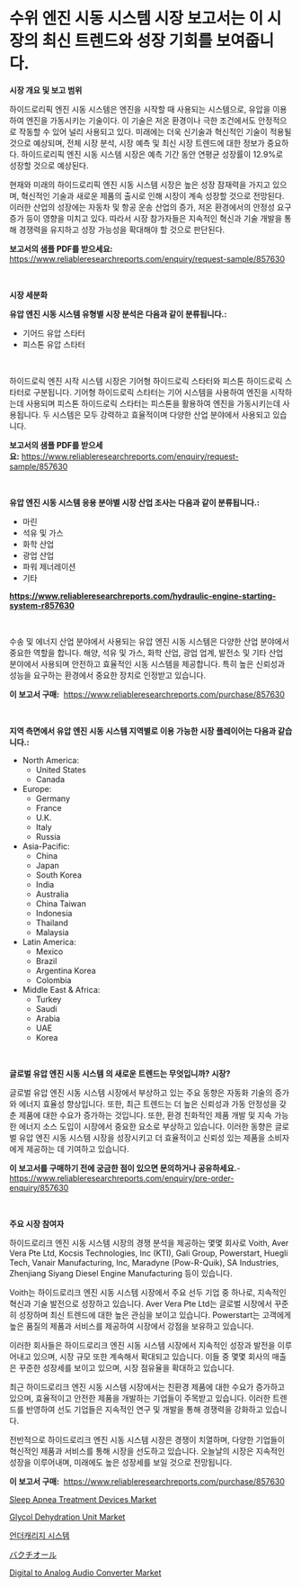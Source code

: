 <p><h1>수위 엔진 시동 시스템 시장 보고서는 이 시장의 최신 트렌드와 성장 기회를 보여줍니다.</h1></p><p><strong>시장 개요 및 보고 범위</strong></p>
<p><p>하이드로리픽 엔진 시동 시스템은 엔진을 시작할 때 사용되는 시스템으로, 유압을 이용하여 엔진을 가동시키는 기술이다. 이 기술은 저온 환경이나 극한 조건에서도 안정적으로 작동할 수 있어 널리 사용되고 있다. 미래에는 더욱 신기술과 혁신적인 기술이 적용될 것으로 예상되며, 전체 시장 분석, 시장 예측 및 최신 시장 트렌드에 대한 정보가 중요하다. 하이드로리픽 엔진 시동 시스템 시장은 예측 기간 동안 연평균 성장률이 12.9%로 성장할 것으로 예상된다. </p><p>현재와 미래의 하이드로리픽 엔진 시동 시스템 시장은 높은 성장 잠재력을 가지고 있으며, 혁신적인 기술과 새로운 제품의 출시로 인해 시장이 계속 성장할 것으로 전망된다. 이러한 산업의 성장에는 자동차 및 항공 운송 산업의 증가, 저온 환경에서의 안정성 요구 증가 등이 영향을 미치고 있다. 따라서 시장 참가자들은 지속적인 혁신과 기술 개발을 통해 경쟁력을 유지하고 성장 가능성을 확대해야 할 것으로 판단된다.</p></p>
<p><strong>보고서의 샘플 PDF를 받으세요:</strong> <a href="https://www.reliableresearchreports.com/enquiry/request-sample/857630">https://www.reliableresearchreports.com/enquiry/request-sample/857630</a></p>
<p>&nbsp;</p>
<p><strong>시장 세분화</strong></p>
<p><strong>유압 엔진 시동 시스템 유형별 시장 분석은 다음과 같이 분류됩니다.:</strong></p>
<p><ul><li>기어드 유압 스타터</li><li>피스톤 유압 스타터</li></ul></p>
<p>&nbsp;</p>
<p><p>하이드로릭 엔진 시작 시스템 시장은 기어형 하이드로릭 스타터와 피스톤 하이드로릭 스타터로 구분됩니다. 기어형 하이드로릭 스타터는 기어 시스템을 사용하여 엔진을 시작하는데 사용되며 피스톤 하이드로릭 스타터는 피스톤을 활용하여 엔진을 가동시키는데 사용됩니다. 두 시스템은 모두 강력하고 효율적이며 다양한 산업 분야에서 사용되고 있습니다.</p></p>
<p><strong>보고서의 샘플 PDF를 받으세요:</strong>&nbsp;<a href="https://www.reliableresearchreports.com/enquiry/request-sample/857630">https://www.reliableresearchreports.com/enquiry/request-sample/857630</a></p>
<p>&nbsp;</p>
<p><strong> 유압 엔진 시동 시스템 응용 분야별 시장 산업 조사는 다음과 같이 분류됩니다.:</strong></p>
<p><ul><li>마린</li><li>석유 및 가스</li><li>화학 산업</li><li>광업 산업</li><li>파워 제너레이션</li><li>기타</li></ul></p>
<p><strong><a href="https://www.reliableresearchreports.com/hydraulic-engine-starting-system-r857630">https://www.reliableresearchreports.com/hydraulic-engine-starting-system-r857630</a></strong></p>
<p>&nbsp;</p>
<p><p>수송 및 에너지 산업 분야에서 사용되는 유압 엔진 시동 시스템은 다양한 산업 분야에서 중요한 역할을 합니다. 해양, 석유 및 가스, 화학 산업, 광업 업계, 발전소 및 기타 산업 분야에서 사용되며 안전하고 효율적인 시동 시스템을 제공합니다. 특히 높은 신뢰성과 성능을 요구하는 환경에서 중요한 장치로 인정받고 있습니다.</p></p>
<p><strong>이 보고서 구매:</strong>&nbsp; <a href="https://www.reliableresearchreports.com/purchase/857630">https://www.reliableresearchreports.com/purchase/857630</a></p>
<p>&nbsp;</p>
<p><strong>지역 측면에서 유압 엔진 시동 시스템 지역별로 이용 가능한 시장 플레이어는 다음과 같습니다.:</strong></p>
<p><ul>
    <li>
        North America:
        <ul>
            <li>United States</li>
            <li>Canada</li>
        </ul>
    </li>
    <li>
        Europe:
        <ul>
            <li>Germany</li>
            <li>France</li>
            <li>U.K.</li>
            <li>Italy</li>
            <li>Russia</li>
        </ul>
    </li>
    <li>
        Asia-Pacific:
        <ul>
            <li>China</li>
            <li>Japan</li>
            <li>South Korea</li>
            <li>India</li>
            <li>Australia</li>
            <li>China Taiwan</li>
            <li>Indonesia</li>
            <li>Thailand</li>
            <li>Malaysia</li>
        </ul>
    </li>
    <li>
        Latin America:
        <ul>
            <li>Mexico</li>
            <li>Brazil</li>
            <li>Argentina Korea</li>
            <li>Colombia</li>
        </ul>
    </li>
    <li>
        Middle East & Africa:
        <ul>
            <li>Turkey</li>
            <li>Saudi</li>
            <li>Arabia</li>
            <li>UAE</li>
            <li>Korea</li>
        </ul>
    </li>
    </ul></p>
<p>&nbsp;</p>
<p><strong>글로벌 유압 엔진 시동 시스템 의 새로운 트렌드는 무엇입니까? 시장?</strong></p>
<p><p>글로벌 유압 엔진 시동 시스템 시장에서 부상하고 있는 주요 동향은 자동화 기술의 증가와 에너지 효율성 향상입니다. 또한, 최근 트렌드는 더 높은 신뢰성과 가동 안정성을 갖춘 제품에 대한 수요가 증가하는 것입니다. 또한, 환경 친화적인 제품 개발 및 지속 가능한 에너지 소스 도입이 시장에서 중요한 요소로 부상하고 있습니다. 이러한 동향은 글로벌 유압 엔진 시동 시스템 시장을 성장시키고 더 효율적이고 신뢰성 있는 제품을 소비자에게 제공하는 데 기여하고 있습니다.</p></p>
<p><strong>이 보고서를 구매하기 전에 궁금한 점이 있으면 문의하거나 공유하세요.</strong>- <a href="https://www.reliableresearchreports.com/enquiry/pre-order-enquiry/857630">https://www.reliableresearchreports.com/enquiry/pre-order-enquiry/857630</a></p>
<p>&nbsp;</p>
<p><strong>주요 시장 참여자</strong></p>
<p><p>하이드로리크 엔진 시동 시스템 시장의 경쟁 분석을 제공하는 몇몇 회사로 Voith, Aver Vera Pte Ltd, Kocsis Technologies, Inc (KTI), Gali Group, Powerstart, Huegli Tech, Vanair Manufacturing, Inc, Maradyne (Pow-R-Quik), SA Industries, Zhenjiang Siyang Diesel Engine Manufacturing 등이 있습니다.</p><p>Voith는 하이드로리크 엔진 시동 시스템 시장에서 주요 선두 기업 중 하나로, 지속적인 혁신과 기술 발전으로 성장하고 있습니다. Aver Vera Pte Ltd는 글로벌 시장에서 꾸준히 성장하며 최신 트렌드에 대한 높은 관심을 보이고 있습니다. Powerstart는 고객에게 높은 품질의 제품과 서비스를 제공하여 시장에서 강점을 보유하고 있습니다.</p><p>이러한 회사들은 하이드로리크 엔진 시동 시스템 시장에서 지속적인 성장과 발전을 이루어내고 있으며, 시장 규모 또한 계속해서 확대되고 있습니다. 이들 중 몇몇 회사의 매출은 꾸준한 성장세를 보이고 있으며, 시장 점유율을 확대하고 있습니다.</p><p>최근 하이드로리크 엔진 시동 시스템 시장에서는 친환경 제품에 대한 수요가 증가하고 있으며, 효율적이고 안전한 제품을 개발하는 기업들이 주목받고 있습니다. 이러한 트렌드를 반영하여 선도 기업들은 지속적인 연구 및 개발을 통해 경쟁력을 강화하고 있습니다.</p><p>전반적으로 하이드로리크 엔진 시동 시스템 시장은 경쟁이 치열하며, 다양한 기업들이 혁신적인 제품과 서비스를 통해 시장을 선도하고 있습니다. 오늘날의 시장은 지속적인 성장을 이루어내며, 미래에도 높은 성장세를 보일 것으로 전망됩니다.</p></p>
<p><strong>이 보고서 구매:</strong>&nbsp;&nbsp;<a href="https://www.reliableresearchreports.com/purchase/857630">https://www.reliableresearchreports.com/purchase/857630</a></p>
<p><p><a href="https://github.com/julyju69/Market-Research-Report-List-2/blob/main/sleep-apnea-treatment-devices-market.md">Sleep Apnea Treatment Devices Market</a></p><p><a href="https://issuu.com/reportprime-2/docs/glycol-dehydration-unit-market-size-2030.pptx">Glycol Dehydration Unit Market</a></p><p><a href="https://github.com/Howaoole34545/Market-Research-Report-List-1/blob/main/170809121558.md">언더캐리지 시스템</a></p><p><a href="https://github.com/AaronVargas43/Market-Research-Report-List-1/blob/main/239915923845.md">バクチオール</a></p><p><a href="https://view.publitas.com/reportprime-1/digital-to-analog-audio-converter-market-report-reveals-the-latest-trends-and-growth-opportunities-of-this-market/">Digital to Analog Audio Converter Market</a></p></p>